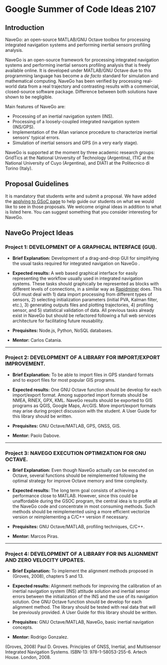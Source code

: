 # Google Summer of Code Ideas 2107

## Introduction

NaveGo: an open-source MATLAB/GNU Octave toolbox for processing integrated navigation systems and performing inertial sensors profiling analysis.

NaveGo is an open-source framework for processing integrated navigation systems and performing inertial sensors profiling analysis that is freely available online. It is developed under MATLAB/GNU Octave due to this programming language has become a *de facto* standard for simulation and mathematical computing. NaveGo has been verified by processing real-world data from a real trajectory and contrasting results with a commercial, closed-source software package. Difference between both solutions have shown to be negligible. 

Main features of NaveGo are:

* Processing of an inertial navigation system (INS).
* Processing of a loosely-coupled integrated navigation system (INS/GPS).
* Implementation of the Allan variance procedure to characterize inertial sensors' typical errors.
* Simulation of inertial sensors and GPS (in a very early stage).

NaveGo is supported at the moment by three academic research groups: GridTics at the National University of Technology (Argentina), ITIC at the National University of Cuyo (Argentina), and DIATI at the Politecnico di Torino (Italy). 


## Proposal Guidelines

It is mandatory that students write and submit a proposal. We have added the [applying to GSoC page] to help guide our students on what we would like to see in those proposals. We welcome original ideas in addition to what is listed here. You can suggest something that you consider interesting for NaveGo.

## NaveGo Project Ideas

### Project 1: DEVELOPMENT OF A GRAPHICAL INTERFACE (GUI).

* **Brief Explanation:** Development of a drag-and-drop GUI for simplifying the usual tasks required for integrated navigation on NaveGo .

* **Expected results:** A web based graphical interface for easily representing the workflow usually used in integrated navigation systems. These tasks should graphically be represented as blocks with different levels of connections, in a similar way as [Rapidminer] does. This GUI must deal with 1) data import processing from different types of sensors, 2) selecting initialization parameters (initial PVA, Kalman filter, etc.), 3) generating outputs files and plotting trajectories, 4) profiling sensor, and 5) statistical validation of data. All previous tasks already exist in NaveGo but should be refactored following a full web services architecture for facilitating future reusability. 

* **Prequisites:** Node.js, Python, NoSQL databases.

* **Mentor:**  Carlos Catania.


--------

### Project 2: DEVELOPMENT OF A LIBRARY FOR IMPORT/EXPORT IMPROVEMENT.

* **Brief Explanation:** To be able to import files in GPS standard formats and to export files for most popular GIS programs.

* **Expected results:** One GNU Octave function should be develop for each import/export format. Among supported import formats should be NMEA, RINEX, GPX, KML. NaveGo results should be exported to GIS programs as QGIS, Google Maps, ArcGIS. More import/export formats may arise during project discussion with the student. A User Guide for this library should be written.

* **Prequisites:** GNU Octave/MATLAB, GPS, GNSS, GIS.

* **Mentor:** Paolo Dabove.

--------

### Project 3: NAVEGO EXECUTION OPTIMIZATION FOR GNU OCTAVE.

* **Brief Explanation:** Even though NaveGo actually can be executed on Octave, several functions should be reimplemented following the optimal strategy for  improve Octave memory and time complexity. 

* **Expected results:** The long term goal consists of achieving a performance close to MATLAB. However, since this could be unaffordable during the GSOC program, the central idea is to profile all the NaveGo code and concentrate in most consuming methods. Such methods should be reimplemented using a more efficient vectorize version or reimplementing a C/C++ version if necessary.

* **Prequisites:** GNU Octave/MATLAB, profiling techniques, C/C++.

* **Mentor:**  Marcos Piras.

--------

### Project 4: DEVELOPMENT OF A LIBRARY FOR INS ALIGNMENT AND ZERO VELOCITY UPDATES.

* **Brief Explanation:** To implement the alignment methods proposed in (Groves, 2008), chapters 5 and 13.

* **Expected results:** Alignment methods for improving the calibration of an inertial navigation system (INS) attitude solution and inertial sensor errors between the initialization of the INS and the use of its navigation solution. One GNU Octave function should be develop for each alignment method. The library should be tested with real data that will be previously provided. A User Guide for this library should be written.

* **Prequisites:** GNU Octave/MATLAB, NaveGo, basic inertial navigation concepts.

* **Mentor:**  Rodrigo Gonzalez.


(Groves, 2008) Paul D. Groves. Principles of GNSS, Inertial, and Multisensor Integrated Navigation Systems. ISBN-13: 978-1-58053-255-6. Artech House. London, 2008.

[applying to GSoC page]:https://github.com/rodralez/NaveGo/blob/master/GSoC-2017_how-to-apply.md "Applying to GSoC"

[Rapidminer]:https://rapidminer.com/ "Rapidminer"
